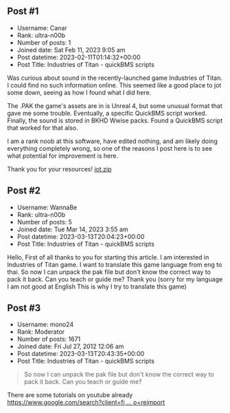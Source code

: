 ## Post #1
- Username: Canar
- Rank: ultra-n00b
- Number of posts: 1
- Joined date: Sat Feb 11, 2023 9:05 am
- Post datetime: 2023-02-11T01:14:32+00:00
- Post Title: Industries of Titan - quickBMS scripts

Was curious about sound in the recently-launched game Industries of Titan. I could find no such information online. This seemed like a good place to jot some down, seeing as how I found what I did here.

The .PAK the game's assets are in is Unreal 4, but some unusual format that gave me some trouble. Eventually, a specific QuickBMS script worked. Finally, the sound is stored in BKHD Wwise packs. Found a QuickBMS script that worked for that also.

I am a rank noob at this software, have edited nothing, and am likely doing everything completely wrong, so one of the reasons I post here is to see what potential for improvement is here.

Thank you for your resources!
[iot.zip](https://xentaxbackup.github.io/file/23402_iot.zip)
## Post #2
- Username: WannaBe
- Rank: ultra-n00b
- Number of posts: 5
- Joined date: Tue Mar 14, 2023 3:55 am
- Post datetime: 2023-03-13T20:04:23+00:00
- Post Title: Industries of Titan - quickBMS scripts

Hello, First of all thanks to you for starting this article. I am interested in Industries of Titan game. I want to translate this game language from eng to thai. So now I can unpack the pak file but don't know the correct way to pack it back. Can you teach or guide me? Thank you (sorry for my language I am not good at English This is why I try to translate this game)
## Post #3
- Username: mono24
- Rank: Moderator
- Number of posts: 1671
- Joined date: Fri Jul 27, 2012 12:06 am
- Post datetime: 2023-03-13T20:43:35+00:00
- Post Title: Industries of Titan - quickBMS scripts

> So now I can unpack the pak file but don't know the correct way to pack it back. Can you teach or guide me?

There are some tutorials on youtube already [https://www.google.com/search?client=fi ... o+reimport](https://www.google.com/search?client=firefox-b-d&q=quickbms+how+to+reimport)
